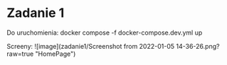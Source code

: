 # Zadanie 1

Do uruchomienia: docker compose -f docker-compose.dev.yml up

Screeny:
![image](zadanie1/Screenshot from 2022-01-05 14-36-26.png?raw=true "HomePage")
